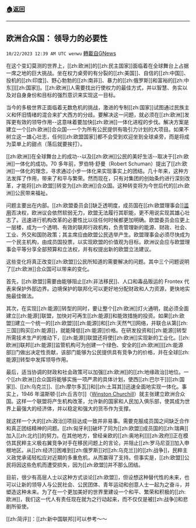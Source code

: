 ###  [:house:返回](README.md)
---


## 欧洲合众国： 领导力的必要性
`10/22/2023 12:39 AM UTC wenwu` [轉載自GNews](https://gnews.org/articles/1864531)

在这个变幻莫测的世界上，[[zh:欧洲]]的[[zh:民主国家]]面临着在全球舞台上占据一席之地的巨大挑战。坐在权力桌旁的有分裂的[[zh:美国]]、自信的[[zh:中国]]、投机的[[zh:印度]]、野心勃勃的[[zh:南非]]、暴力的[[zh:俄罗斯]]和富裕的[[zh:中东]][[zh:国家]]。[[zh:欧洲]]人需要找出行使权力的最佳方式，并以智慧、务实以及对自身身份和目标的强烈意识来实现这一目标。

当今的多极世界正面临着无数危机的挑战，激进的专制[[zh:国家]]试图通过民族主义和怀旧情绪的混合来扩大西方的分歧。要解决这一问题，就必须在[[zh:欧洲]]发挥更有效的领导作用--这意味着要加快[[zh:欧洲]]一体化进程的步伐。解决方案是建立一个[[zh:欧洲]]合众国--一个为所有公民提供有吸引力计划的大项目。如果不树立这一雄心壮志，任何[[zh:欧盟国家]]都不会受到欢迎坐到全球桌旁，而是将成为菜单上的甜点（落后就要挨打）。

[[zh:欧洲]]在全球舞台上的成功--以及[[zh:欧洲]]公民的美好生活--取决于[[zh:欧洲]]一体化的成功。70 多年前，罗伯特·舒曼（Robert Schuman）提出了[[zh:欧洲]]一体化的理念，寻求通过小步一体化来实现事实上的团结。几十年来，这种方法发挥了作用，带来了和平与繁荣。然而现在，只有对集团的创始条约进行深刻改革，才能将[[zh:欧盟]]转变为[[zh:欧洲]]合众国。这种转变将为今世后代的[[zh:欧洲]]公民带来福祉。

问题主要出在内部。[[zh:欧盟委员会]]缺乏透明度，成员国在[[zh:欧盟理事会]][滥用](https://www.politico.eu/article/eu-payout-hungary-avoid-ukraine-aid-blockade/)否决权，欧洲议会依然软弱无力，欧盟无法履行其职能，更不用说实现其雄心壮志了。迅速进行机构改革的必要性比以往任何时候都更加明确。欧盟委员会应更上一层楼，成为一个透明、有效的联邦行政机构，负责管理新的能源、财政、社会、工业、外交和国防政策；其主席应由欧盟公民选举产生。欧盟理事会必须尽快成为一个民主机构，由成员国投票，以实现欧盟的价值观为目标。欧洲议会应与欧盟理事会平等分享全部预算和立法权，并有权提出新的欧盟立法建议。

这些变化将真正改变[[zh:欧盟]]公民所知道的需要解决的问题。其中三个问题说明了[[zh:欧洲]]合众国可以带来的变化。

首先，[[zh:欧盟]]需要由能够阻止[[zh:非法移民]]、人口和毒品贩运的 Frontex 代表来保护外部边界。边境保护的联邦化可以更好地分配财政和人力资源，更快地实施最佳做法。

其次，在实现[[zh:能源]]转型的同时，要让整个[[zh:欧洲]]灯火通明，就必须全面建立[[zh:能源]]联盟，加快对可再生[[zh:能源]]和能效措施的投资。如果[[zh:欧盟]]建立一个统一的[[zh:欧盟]][[zh:能源]]和[[zh:天然气]]网络，并联合从第[[zh:三国]]购买[[zh:能源]]，就能降低[[zh:能源]]价格。在研发投资和[[zh:能源]]转型所需技术生产的推动下，[[zh:能源]]联盟还将使[[zh:欧洲]]实现新的工业化。[[zh:欧洲]]联邦[[zh:能源]]监管机构可为创建一个绿色、安全的[[zh:欧洲]][[zh:能源部]]门做出决定性贡献，该部门能够为公民提供具有竞争力的价格，并在全球[[zh:能源]]转型中发挥领导作用。

最后，适当协调的财政和社会政策可以加强[[zh:欧洲]]的[[zh:地缘政治]]地位。一个[[zh:欧洲]]合众国将能够实施一项严肃的具体计划，使西[[zh:巴尔干]][[zh:国家]]、[[zh:乌克兰]]、[[zh:摩尔多瓦]]和[[zh:土耳其]]迅速全面地实现一体化。事实上，1946 年温斯顿·[[zh:丘吉尔]]（[Winston Churchill](https://european-union.europa.eu/system/files/2021-06/eu-pioneers-winston-churchill_en.pdf)）就主张建立欧洲合众国。这样一个联盟将产生机构改革，允许新的国家和人民加入俱乐部，使其成为世界上最强大的经济体，并以稳定和强大的货币作为支撑。

就这样一个大的[[zh:政治]]项目达成一致并非易事。需要克服成员国之间缺乏合作和真正团结精神的问题。[[zh:匈牙利]]破坏了同为[[zh:欧盟]]成员国的[[zh:瑞典]]加入[[zh:北约]]的努力。在其他地方，曾经亲欧的[[zh:奥地利]][[zh:政府]]正在模仿其民粹主义极右翼竞争对手在移民问题上的言论，并阻止[[zh:罗马尼亚]]加入申根地区。从[[zh:经济]]困难到[[zh:俄罗斯]]对[[zh:乌克兰]]的[[zh:战争]]，民粹主义政党承诺轻松应对近期的多重危机，从而赢得了支持。但事实是，[[zh:欧盟]]公民将因这些危机而遭受损失，因为[[zh:欧盟]]并不那么团结。

目前，很少有高层人士以这种方式谈论[[zh:欧盟]]，但设想这种替代性的未来，也可以让新的领导人与公民社会、公民团体、青年运动和创意人士一起为之奋斗，并塑造这种未来。为了在一个更加美好的世界里建设一个和平、繁荣和积极的[[zh:欧洲]]，我们这一代人有责任现在就为之行动起来，而不仅仅是被[[zh:战争]]和悲剧所驱使。

[[zh:简评]]：[[zh:新中国联邦]]可以参考～～
